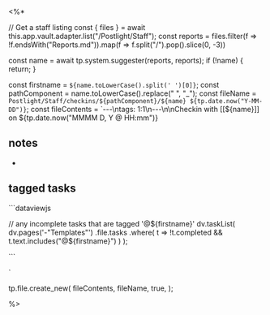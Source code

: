 <%*

// Get a staff listing
const { files } = await this.app.vault.adapter.list("/Postlight/Staff");
const reports = files.filter(f => !f.endsWith("Reports.md")).map(f => f.split("/").pop().slice(0, -3))

const name = await tp.system.suggester(reports, reports);
if (!name) {
  return;
}

const firstname = `${name.toLowerCase().split(' ')[0]}`;
const pathComponent = name.toLowerCase().replace(" ", "_");
const fileName = `Postlight/Staff/checkins/${pathComponent}/${name} ${tp.date.now("Y-MM-DD")}`;
const fileContents = `---\ntags: 1:1\n---\n\nCheckin with [[${name}]] on ${tp.date.now("MMMM D, Y @ HH:mm")}

## notes
- 

## tagged tasks
\`\`\`dataviewjs

// any incomplete tasks that are tagged '@${firstname}'
dv.taskList(
  dv.pages('-"Templates"')
    .file.tasks
    .where(
      t => !t.completed &&
      t.text.includes("@${firstname}")
  )
);

\`\`\`

`

tp.file.create_new(
  fileContents,
  fileName,
  true,
);

%>


